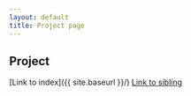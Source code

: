 ```yaml
---
layout: default
title: Project page
---
```

## Project
[Link to index]({{ site.baseurl }}/)
[Link to sibling](sibling)